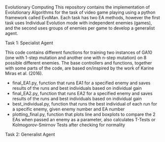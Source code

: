 Evolutionary Computing 
This repository contains the implementation of Evolutionary Algorithms for the task of video game playing using a python framework called EvoMan.
Each task has two EA methods, however the first task uses Individual Evolution mode with independent enemies (games), and the second uses groups of enemies per game to develop a generalist agent.


Task 1: Specialist Agent

This code contains different functions for training two instances of GA10 (one with 1-step mutation and another one with n-step mutation) on 8 possible different enemies. The base controllers and functions, together with some parts of the code, are based on/inspired by the work of Karine Miras et al. (2016).

- final_EA1.py, function that runs EA1 for a specified enemy and saves results of the runs and best individuals based on individual gain
- final_EA2.py, function that runs EA2 for a specified enemy and saves results of the runs and best individuals based on individual gain
- best_individual.py, function that runs the best individual of each run for a specific enemy, given enemy number and EA number
- plotting_final.py, function that plots line and boxplots to compare the 2 EAs when passed an enemy as a parameter, also calculates T-Tests or Kolmogorov-Smirnov Tests after checking for normality 

Task 2: Generalist Agent


